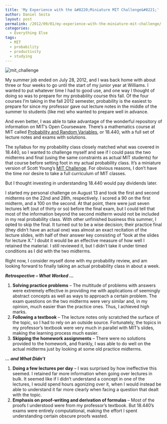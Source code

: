```yaml
---
title: 'My Experience with the &#8220;Miniature MIT Challenge&#8221;'
author: Daniel Seita
layout: post
permalink: /2012/09/01/my-experience-with-the-miniature-mit-challenge/
categories:
  - Everything Else
tags:
  - MIT
  - probability
  - productivity
  - studying
---
```


<img src="{{site.url}}/assets/mit_challenge.png" alt="mit_challenge">

My summer job ended on July 28, 2012, and I was back home with about three or four weeks to go until
the start of my junior year at Williams. I wanted to put whatever time I had to good use, and one
way I thought of doing so was to prepare for my probability course this fall. Of the four courses
I&#8217;m taking in the fall 2012 semester, probability is the easiest to prepare for since my
professor gave out lecture notes in the middle of the summer to students (like me) who wanted to
prepare well in advance.

And even better, I was able to take advantage of the wonderful repository of information on
MIT&#8217;s Open Courseware. There&#8217;s a mathematics course at MIT called [Probability and
Random Variables][1], or 18.440, with a full set of lecture notes and exams with solutions.

The syllabus for my probability class closely matched what was covered in 18.440, so I wanted to
challenge myself and see if I could pass the two midterms and final (using the same constraints as
actual MIT students) for that course before setting foot in my actual probability class. It&#8217;s
a miniature version of Scott Young&#8217;s [MIT Challenge][2]. For obvious reasons, I don&#8217;t
have the time nor desire to take a full curriculum of MIT classes.

But I thought investing in understanding 18.440 would pay dividends later.

I started my personal challenge on August 13 and took the first and second midterms on the 22nd and
28th, respectively. I scored a 90 on the first midterm, and a 100 on the second. At that point,
there were just seven lectures left (out of thirty or so) before the final exam, but I could tell
that most of the information beyond the second midterm would not be included in my real probability
class. With other unfinished business this summer, I opted to skip the final. It turned out to be a
wise decision; their practice final (they didn&#8217;t have an actual one) was almost an exact
recitation of the lecture slides, with half of their answer key consisting of &#8220;look at the
slides for lecture X.&#8221; I doubt it would be an effective measure of how well I retained the
material. I still reviewed it, but I didn&#8217;t take it under timed conditions as I did with the
two midterms.

Right now, I consider myself done with my probability review, and am looking forward to finally
taking an actual probability class in about a week.

***Retrospective &#8211; What Worked &#8230;***

1. **Solving practice problems** &#8211; The multitude of problems with answers were extremely
effective in providing me with applications of seemingly abstract concepts as well as ways to
approach a certain problem. The exam questions on the two midterms were very similar and, in my
opinion, much easier than the practice ones. Thus, I achieved high marks.
2. **Following a textbook** &#8211; The lecture notes only scratched the surface of the topic, so I
had to rely on an outside source. Fortunately, the topics in my professor&#8217;s textbook were very
much in parallel with MIT&#8217;s slides, making the learning process much easier.
3. **Skipping the homework assignments** &#8211; There were no solutions provided to the homework,
and frankly, I was able to do well on the actual midterms just by looking at some old practice
midterms.

***&#8230; and What Didn&#8217;t***

1. **Doing a few lectures per day** &#8211; I was surprised by how ineffective this seemed. I
retained far more information when going over lectures in bulk. It seemed like if I didn&#8217;t
understand a concept in one of the lectures, I would spend hours agonizing over it, when I would
instead be able to understand it far more clearly when facing a question that dealt with the topic.
2. **Emphasis on proof-writing and derivation of formulas** &#8211; Most of the proofs I understood
were from my professor&#8217;s textbook. But 18.440&#8217;s exams were entirely computational,
making the effort I spent understanding certain obscure proofs wasted.

 [1]: http://ocw.mit.edu/courses/mathematics/18-440-probability-and-random-variables-spring-2011/
 [2]: http://www.scotthyoung.com/blog/mit-challenge/
